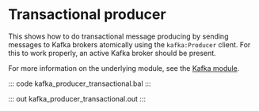 # Transactional producer

This shows how to do transactional message producing by sending
messages to Kafka brokers atomically using the `kafka:Producer` client. For
this to work properly, an active Kafka broker should be present.

For more information on the underlying module, 
see the [Kafka module](https://lib.ballerina.io/ballerinax/kafka/latest).

::: code kafka_producer_transactional.bal :::

::: out kafka_producer_transactional.out :::